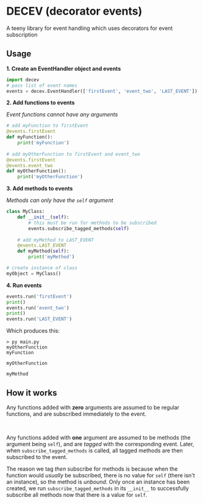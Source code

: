 # DECEV (**dec**orator **ev**ents)

A teeny library for event handling which uses decorators for event subscription

## Usage

**1. Create an EventHandler object and events**

```py
import decev
# pass list of event names
events = decev.EventHandler(['firstEvent', 'event_two', 'LAST_EVENT'])
```

**2. Add functions to events**

*Event functions cannot have any arguments*

```py
# add myFunction to firstEvent
@events.firstEvent
def myFunction():
    print('myFunction')
    
# add myOtherFunction to firstEvent and event_two
@events.firstEvent
@events.event_two
def myOtherFunction():
    print('myOtherFunction')
```

**3. Add methods to events**

*Methods can only have the `self` argument*

```py
class MyClass:
    def __init__(self):
        # this must be run for methods to be subscribed
        events.subscribe_tagged_methods(self)
        
    # add myMethod to LAST_EVENT
    @events.LAST_EVENT
    def myMethod(self):
        print('myMethod')

# create instance of class        
myObject = MyClass()
```

**4. Run events**

```py
events.run('firstEvent')
print()
events.run('event_two')
print()
events.run('LAST_EVENT')
```

Which produces this:

```
> py main.py
myOtherFunction
myFunction

myOtherFunction

myMethod
```

## How it works

Any functions added with **zero** arguments are assumed to be regular functions, and are subscribed immediately to the event.

<br>

Any functions added with **one** argument are assumed to be methods (the argument being `self`), and are *tagged* with the corresponding event. Later, when `subscribe_tagged_methods` is called, all tagged methods are then subscribed to the event.

The reason we tag *then* subscribe for methods is because when the function would *usually* be subscribed, there is no value for `self` (there isn't an instance), so the method is *unbound*. Only once an instance has been created, we run `subscribe_tagged_methods` in its `__init__` to successfully subscribe all methods now that there is a value for `self`.
